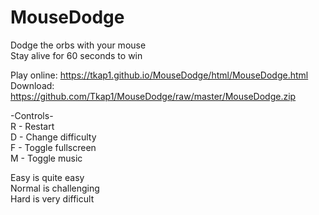 # MouseDodge
Dodge the orbs with your mouse  
Stay alive for 60 seconds to win  

Play online: https://tkap1.github.io/MouseDodge/html/MouseDodge.html  
Download: https://github.com/Tkap1/MouseDodge/raw/master/MouseDodge.zip  

-Controls-  
R - Restart  
D - Change difficulty  
F - Toggle fullscreen  
M - Toggle music 

Easy is quite easy  
Normal is challenging  
Hard is very difficult  


